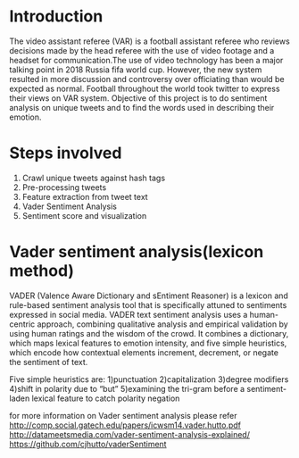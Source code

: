 # Introduction
The video assistant referee (VAR) is a football assistant referee who reviews decisions made by the head referee with the use of video footage and a headset for communication.The use of video technology has been a major talking point in 2018 Russia fifa world cup. However, the new system resulted in more discussion and controversy over officiating than would be expected as normal. Football throughout the world took twitter to express their views on VAR system. Objective of this project is to do sentiment analysis on unique tweets and to find the words used in describing their emotion.

# Steps involved
1) Crawl unique tweets against hash tags
2) Pre-processing tweets
3) Feature extraction from tweet text
4) Vader Sentiment Analysis
5) Sentiment score and visualization

# Vader sentiment analysis(lexicon method)
VADER (Valence Aware Dictionary and sEntiment Reasoner) is a lexicon and rule-based sentiment analysis tool that is specifically attuned to sentiments expressed in social media. VADER text sentiment analysis uses a human-centric approach, combining qualitative analysis and empirical validation by using human ratings and the wisdom of the crowd. It combines a dictionary, which maps lexical features to emotion intensity, and five simple heuristics, which encode how contextual elements increment, decrement, or negate the sentiment of text.

Five simple heuristics are:
1)punctuation
2)capitalization
3)degree modifiers
4)shift in polarity due to “but”
5)examining the tri-gram before a sentiment-laden lexical feature to catch polarity negation
  
 for more information on Vader sentiment analysis please refer
 http://comp.social.gatech.edu/papers/icwsm14.vader.hutto.pdf
 http://datameetsmedia.com/vader-sentiment-analysis-explained/
 https://github.com/cjhutto/vaderSentiment

